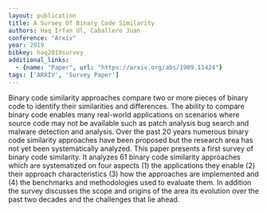 ```yaml
---
layout: publication
title: A Survey Of Binary Code Similarity
authors: Haq Irfan Ul, Caballero Juan
conference: "Arxiv"
year: 2019
bibkey: haq2019survey
additional_links:
  - {name: "Paper", url: "https://arxiv.org/abs/1909.11424"}
tags: ['ARXIV', 'Survey Paper']
---
```

Binary code similarity approaches compare two or more pieces of binary code to identify their similarities and differences. The ability to compare binary code enables many real-world applications on scenarios where source code may not be available such as patch analysis bug search and malware detection and analysis. Over the past 20 years numerous binary code similarity approaches have been proposed but the research area has not yet been systematically analyzed. This paper presents a first survey of binary code similarity. It analyzes 61 binary code similarity approaches which are systematized on four aspects (1) the applications they enable (2) their approach characteristics (3) how the approaches are implemented and (4) the benchmarks and methodologies used to evaluate them. In addition the survey discusses the scope and origins of the area its evolution over the past two decades and the challenges that lie ahead.
